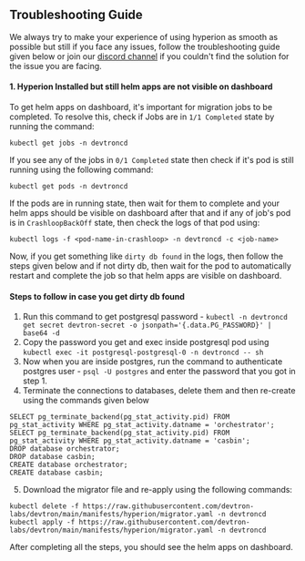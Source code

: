 ## Troubleshooting Guide

We always try to make your experience of using hyperion as smooth as possible but still if you face any issues, follow the troubleshooting guide given below or join our [discord channel](https://discord.gg/jsRG5qx2gp) if you couldn't find the solution for the issue you are facing.

#### 1. Hyperion Installed but still helm apps are not visible on dashboard

To get helm apps on dashboard, it's important for migration jobs to be completed. To resolve this, check if Jobs are in `1/1 Completed` state by running the command:

```
kubectl get jobs -n devtroncd
```

If you see any of the jobs in `0/1 Completed` state then check if it's pod is still running using the following command:

```
kubectl get pods -n devtroncd
```

If the pods are in running state, then wait for them to complete and your helm apps should be visible on dashboard after that and if any of job's pod is in `CrashloopBackOff` state, then check the logs of that pod using:

```
kubectl logs -f <pod-name-in-crashloop> -n devtroncd -c <job-name>
```

Now, if you get something like `dirty db found` in the logs, then follow the steps given below and if not dirty db, then wait for the pod to automatically restart and complete the job so that helm apps are visible on dashboard.

#### Steps to follow in case you get dirty db found

1. Run this command to get postgresql password - `kubectl -n devtroncd get secret devtron-secret -o jsonpath='{.data.PG_PASSWORD}' | base64 -d`
2. Copy the password you get and exec inside postgresql pod using `kubectl exec -it postgresql-postgresql-0 -n devtroncd -- sh`
3. Now when you are inside postgres, run the command to authenticate postgres user - `psql -U postgres` and enter the password that you got in step 1.
4. Terminate the connections to databases, delete them and then re-create using the commands given below
```
SELECT pg_terminate_backend(pg_stat_activity.pid) FROM pg_stat_activity WHERE pg_stat_activity.datname = 'orchestrator';
SELECT pg_terminate_backend(pg_stat_activity.pid) FROM pg_stat_activity WHERE pg_stat_activity.datname = 'casbin';
DROP database orchestrator;
DROP database casbin;
CREATE database orchestrator;
CREATE database casbin;
```
5. Download the migrator file and re-apply using the following commands:
```
kubectl delete -f https://raw.githubusercontent.com/devtron-labs/devtron/main/manifests/hyperion/migrator.yaml -n devtroncd
kubectl apply -f https://raw.githubusercontent.com/devtron-labs/devtron/main/manifests/hyperion/migrator.yaml -n devtroncd
```
After completing all the steps, you should see the helm apps on dashboard.